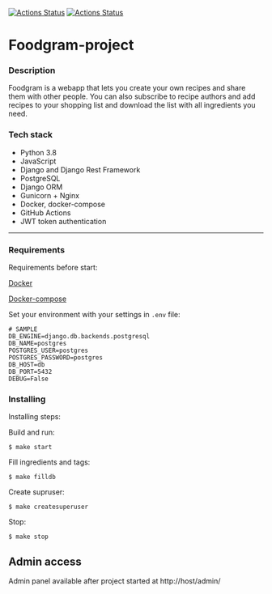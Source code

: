 [![Actions Status](https://github.com/Bytlot/foodgram-project/workflows/foodgram/badge.svg)](https://github.com/Bytlot/foodgram-project/actions)
[![Actions Status](https://github.com/Bytlot/foodgram-project/workflows/CodeQL/badge.svg)](https://github.com/Bytlot/foodgram-project/actions)

# Foodgram-project

### Description
Foodgram is a webapp that lets you create your own recipes and share them with other people. You can also subscribe to recipe authors and add recipes to your shopping list and download the list with all ingredients you need.

### Tech stack
- Python 3.8
- JavaScript
- Django and Django Rest Framework
- PostgreSQL
- Django ORM
- Gunicorn + Nginx
- Docker, docker-compose
- GitHub Actions
- JWT token authentication

---

### **Requirements**

Requirements before start:

[Docker](https://docs.docker.com/get-docker/)

[Docker-compose](https://docs.docker.com/compose/install/)

Set your environment with your settings in `.env` file:
```
# SAMPLE
DB_ENGINE=django.db.backends.postgresql
DB_NAME=postgres
POSTGRES_USER=postgres
POSTGRES_PASSWORD=postgres
DB_HOST=db
DB_PORT=5432
DEBUG=False
```

### Installing

Installing steps:

Build and run:
```
$ make start
```
Fill ingredients and tags:
``` 
$ make filldb
```
Create supruser:
```
$ make createsuperuser
```
Stop:
```
$ make stop
```

## Admin access

Admin panel available after project started at http://host/admin/